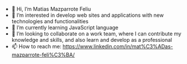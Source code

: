 - 👋 Hi, I’m Matias Mazparrote Feliu
- 👀 I’m interested in develop web sites and applications with new technologies and functionalities
- 🌱 I’m currently learning JavaScript language
- 💞️ I’m looking to collaborate on a work team, where I can contribute my knowledge and skills, and also learn and develop as a professional
- 📫 How to reach me: https://www.linkedin.com/in/mat%C3%ADas-mazparrote-feli%C3%BA/

<!---
matiasfeliu92/matiasfeliu92 is a ✨ special ✨ repository because its `README.md` (this file) appears on your GitHub profile.
You can click the Preview link to take a look at your changes.
--->

